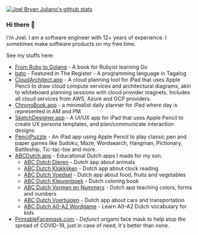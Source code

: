 [![Joel Bryan Juliano's github stats](https://github-readme-stats.vercel.app/api?username=jjuliano&count_private=true&show_icons=true&hide=contribs,prs,issues&include_all_commits=true)](https://github.com/jjuliano)

### Hi there 👋

I'm Joel. I am a software engineer with 12+ years of experience. I sometimes make software products on my free time.

See my stuffs here:

- [From Ruby to Golang](https://leanpub.com/rb2go) - A book for Rubyist learning Go
- [bato](https://www.theregister.com/2018/03/21/philippines_ruby_bato/) - Featured in The Register - A programming language in Tagalog
- [CloudArchitect.app](https://CloudArchitect.app) - A cloud planning tool for iPad that uses Apple Pencil to draw cloud compute services and architectural diagrams, akin to whiteboard planning sessions with cloud provider magnets. Includes all cloud services from AWS, Azure and GCP providers.
- [ChronoBook.app](https://ChronoBook.app) - a minimalist daily planner for iPad where day is represented in AM and PM
- [SketchDesigner.app](https://SketchDesigner.app) - A UI/UX app for iPad that uses Apple Pencil to create UX persona templates, and plan/communicate interaction designs
- [PencilPuzzle](https://apps.apple.com/us/app/pencilpuzzle/id1522501424) - An iPad app using Apple Pencil to play classic pen and paper games like Sudoku, Maze, Wordsearch, Hangman, Pictionary, Battleship, Tic-tac-toe and more.
- [ABCDutch.app](https://ABCDutch.app) - Educational Dutch apps I made for my son.
  - [ABC Dutch Dieren](https://abcdutch.app/dieren) - Dutch app about animals
  - [ABC Dutch Klokkijken](https://abcdutch.app/klokkijken) - Dutch app about clock reading
  - [ABC Dutch Voedsel](https://abcdutch.app/voedsel) - Dutch app about food, fruits and vegetables
  - [ABC Dutch Kleurenboek](https://abcdutch.app/kleurboek) - Dutch coloring book
  - [ABC Dutch Vormen en Nummers](https://abcdutch.app/vormen-en-nummers) - Dutch app teaching colors, forms and numbers
  - [ABC Dutch Voertuigen](https://abcdutch.app/voertuig) - Dutch app about cars and transportation
  - [ABC Dutch A0-A2 Wordgame](https://apps.apple.com/us/app/abc-dutch-a0-a2-wordgame/id1535402690) - Learn A0-A2 Dutch vocabulary for kids
- [PrintableFacemask.com](https://web.archive.org/web/20201027141620/https://printablefacemask.com/) - *Defunct* origami face mask to help stop the spread of COVID-19, just in case of need, it's better than none.

<!--
**jjuliano/jjuliano** is a ✨ _special_ ✨ repository because its `README.md` (this file) appears on your GitHub profile.

Here are some ideas to get you started:

- 🔭 I’m currently working on ...
- 🌱 I’m currently learning ...
- 👯 I’m looking to collaborate on ...
- 🤔 I’m looking for help with ...
- 💬 Ask me about ...
- 📫 How to reach me: ...
- 😄 Pronouns: ...
- ⚡ Fun fact: ...
-->
